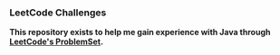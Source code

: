### LeetCode Challenges
**This repository exists to help me gain experience with Java through [LeetCode's ProblemSet](https://leetcode.com/problemset/).**
